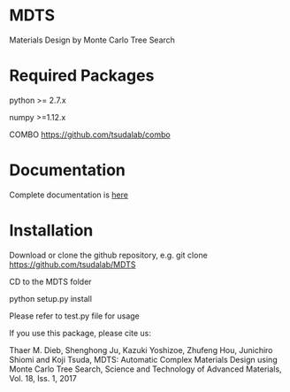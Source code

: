 # MDTS
Materials Design by Monte Carlo Tree Search

# Required Packages
python >= 2.7.x 

numpy >=1.12.x

COMBO 
https://github.com/tsudalab/combo

# Documentation
Complete documentation is [here](http://mdts.readthedocs.io/en/latest/)

# Installation
Download or clone the github repository, e.g.
git clone https://github.com/tsudalab/MDTS

CD to the MDTS folder

python setup.py install

Please refer to test.py file for usage

If you use this package, please cite us:

Thaer M. Dieb, Shenghong Ju, Kazuki Yoshizoe, Zhufeng Hou, Junichiro Shiomi and Koji Tsuda,
MDTS: Automatic Complex Materials Design using Monte Carlo Tree Search,
Science and Technology of Advanced Materials, Vol. 18, Iss. 1, 2017
